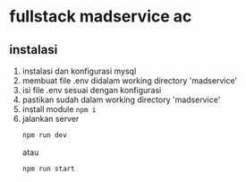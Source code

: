 # fullstack madservice ac

## instalasi

1. instalasi dan konfigurasi mysql
2. membuat file .env didalam working directory 'madservice'
3. isi file .env sesuai dengan konfigurasi
4. pastikan sudah dalam working directory 'madservice'
5. install module
   ``
   npm i
   ``
6. jalankan server
   ```bash
   npm run dev
   ```
   atau
   ```bash
   npm run start
   ```
